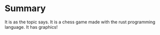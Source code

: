 <h1>Summary</h1>
It is as the topic says. It is a chess game made with the rust programming language. It has graphics!
